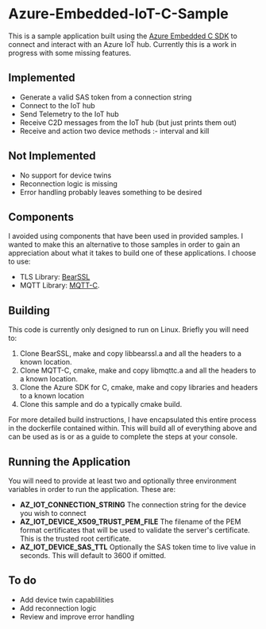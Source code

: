 # Azure-Embedded-IoT-C-Sample
This is a sample application built using the [Azure Embedded C SDK](https://github.com/Azure/azure-sdk-for-c) to connect and interact with an Azure IoT hub. Currently this is a work in progress with some missing features. 
## Implemented
- Generate a valid SAS token from a connection string
- Connect to the IoT hub
- Send Telemetry to the IoT hub
- Receive C2D messages from the IoT hub (but just prints them out)
- Receive and action two device methods :- interval and kill

## Not Implemented
- No support for device twins
- Reconnection logic is missing
- Error handling probably leaves something to be desired

## Components
I avoided using components that have been used in provided samples. I wanted to make this an alternative to those samples in order to gain an appreciation about what it takes to build one of these applications. I choose to use:
- TLS Library: [BearSSL](https://bearssl.org)
- MQTT Library: [MQTT-C](https://github.com/LiamBindle/MQTT-C). 

## Building
This code is currently only designed to run on Linux. Briefly you will need to:

1. Clone BearSSL, make and copy libbearssl.a and all the headers to a known location.
2. Clone MQTT-C, cmake, make and copy libmqttc.a and all the headers to a known location.
3. Clone the Azure SDK for C, cmake, make and copy libraries and headers to a known location
3. Clone this sample and do a typically cmake build. 

For more detailed build instructions, I have encapsulated this entire process in the dockerfile contained within. This will build all of everything above and can be used as is or as a guide to complete the steps at your console.
## Running the Application
You will need to provide at least two and optionally three environment variables in order to run the application. These are:
- **AZ_IOT_CONNECTION_STRING** The connection string for the device you wish to connect
- **AZ_IOT_DEVICE_X509_TRUST_PEM_FILE** The filename of the PEM format certificates that will be used to validate the server's certificate. This is the trusted root certificate.
- **AZ_IOT_DEVICE_SAS_TTL** Optionally the SAS token time to live value in seconds. This will default to 3600 if omitted.
## To do
- Add device twin capablilities
- Add reconnection logic
- Review and improve error handling
